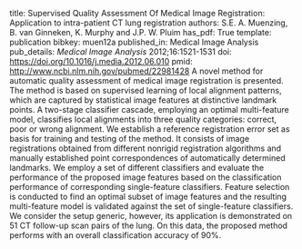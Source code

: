 title: Supervised Quality Assessment Of Medical Image Registration: Application to intra-patient CT lung registration
authors: S.E. A. Muenzing, B. van Ginneken, K. Murphy and J.P. W. Pluim
has_pdf: True
template: publication
bibkey: muen12a
published_in: Medical Image Analysis
pub_details: <i>Medical Image Analysis</i> 2012;16:1521-1531
doi: https://doi.org/10.1016/j.media.2012.06.010
pmid: http://www.ncbi.nlm.nih.gov/pubmed/22981428
A novel method for automatic quality assessment of medical image registration is presented. The method is based on supervised learning of local alignment patterns, which are captured by statistical image features at distinctive landmark points. A two-stage classifier cascade, employing an optimal multi-feature model, classifies local alignments into three quality categories: correct, poor or wrong alignment. We establish a reference registration error set as basis for training and testing of the method. It consists of image registrations obtained from different nonrigid registration algorithms and manually established point correspondences of automatically determined landmarks. We employ a set of different classifiers and evaluate the performance of the proposed image features based on the classification performance of corresponding single-feature classifiers. Feature selection is conducted to find an optimal subset of image features and the resulting multi-feature model is validated against the set of single-feature classifiers. We consider the setup generic, however, its application is demonstrated on 51 CT follow-up scan pairs of the lung. On this data, the proposed method performs with an overall classification accuracy of 90%.

